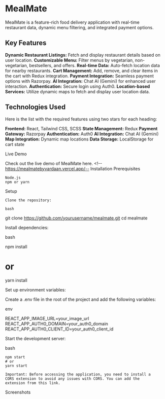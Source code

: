 # **MealMate**

MealMate is a feature-rich food delivery application with real-time restaurant data, dynamic menu filtering, and integrated payment options.

## **Key Features**

**Dynamic Restaurant Listings:** Fetch and display restaurant details based on user location.
**Customizable Menu:** Filter menus by vegetarian, non-vegetarian, bestsellers, and offers.
**Real-time Data:** Auto-fetch location data for nearby restaurants.
**Cart Management:** Add, remove, and clear items in the cart with Redux integration.
**Payment Integration:** Seamless payment options with Razorpay.
**AI Integration:** Chat AI (Gemini) for enhanced user interaction.
**Authentication:** Secure login using Auth0.
**Location-based Services:** Utilize dynamic maps to fetch and display user location data.

## **Technologies Used**

   Here is the list with the required features using two stars for each heading:

**Frontend:** React, Tailwind CSS, SCSS
**State Management:** Redux
**Payment Gateway:** Razorpay
**Authentication:** Auth0
**AI Integration:** Chat AI (Gemini)
**Map Integration:** Dynamic map locations
**Data Storage:** LocalStorage for cart state

Live Demo

Check out the live demo of MealMate here. <!-- https://mealmatebyvardaan.vercel.app/--
Installation
Prerequisites

    Node.js
    npm or yarn

Setup

    Clone the repository:

    bash

git clone https://github.com/yourusername/mealmate.git
cd mealmate

Install dependencies:

bash

npm install
# or
yarn install

Set up environment variables:

Create a .env file in the root of the project and add the following variables:

env

REACT_APP_IMAGE_URL=your_image_url
REACT_APP_AUTH0_DOMAIN=your_auth0_domain
REACT_APP_AUTH0_CLIENT_ID=your_auth0_client_id

Start the development server:

bash

    npm start
    # or
    yarn start

    Important: Before accessing the application, you need to install a CORS extension to avoid any issues with CORS. You can add the extension from this link.

Screenshots

